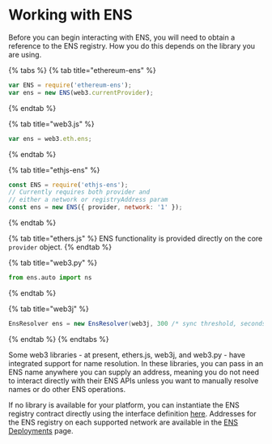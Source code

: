 # Working with ENS

Before you can begin interacting with ENS, you will need to obtain a reference to the ENS registry. How you do this depends on the library you are using.

{% tabs %}
{% tab title="ethereum-ens" %}
```javascript
var ENS = require('ethereum-ens');
var ens = new ENS(web3.currentProvider);
```
{% endtab %}

{% tab title="web3.js" %}
```javascript
var ens = web3.eth.ens;
```
{% endtab %}

{% tab title="ethjs-ens" %}
```javascript
const ENS = require('ethjs-ens');
// Currently requires both provider and
// either a network or registryAddress param
const ens = new ENS({ provider, network: '1' });
```
{% endtab %}

{% tab title="ethers.js" %}
ENS functionality is provided directly on the core `provider` object.
{% endtab %}

{% tab title="web3.py" %}
```python
from ens.auto import ns
```
{% endtab %}

{% tab title="web3j" %}
```java
EnsResolver ens = new EnsResolver(web3j, 300 /* sync threshold, seconds */);
```
{% endtab %}
{% endtabs %}

Some web3 libraries - at present, ethers.js, web3j, and web3.py - have integrated support for name resolution. In these libraries, you can pass in an ENS name anywhere you can supply an address, meaning you do not need to interact directly with their ENS APIs unless you want to manually resolve names or do other ENS operations.

If no library is available for your platform, you can instantiate the ENS registry contract directly using the interface definition [here](https://github.com/ensdomains/ens/blob/master/contracts/ENS.sol). Addresses for the ENS registry on each supported network are available in the [ENS Deployments](ens-deployments.md) page.


